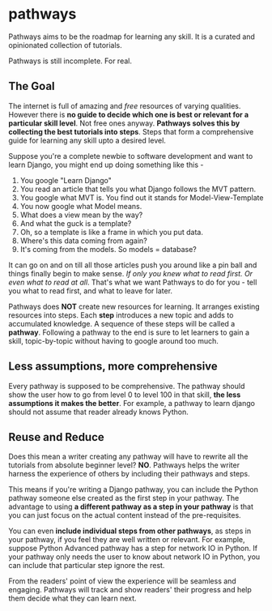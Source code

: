 # pathways
Pathways aims to be the roadmap for learning any skill. It is a curated and opinionated collection of tutorials.

Pathways is still incomplete. For real. 

## The Goal
The internet is full of amazing and *free* resources of varying qualities. However there is **no guide to decide which one is best or relevant for a particular skill level**. Not free ones anyway. **Pathways solves this by collecting the best tutorials into steps**. Steps that form a comprehensive guide for learning any skill upto a desired level.

Suppose you're a complete newbie to software development and want to learn Django, you might end up doing something like this - 

1. You google "Learn Django"
2. You read an article that tells you what Django follows the MVT pattern.
3. You google what MVT is. You find out it stands for Model-View-Template
4. You now google what Model means.
5. What does a view mean by the way?
6. And what the guck is a template?
7. Oh, so a template is like a frame in which you put data.
8. Where's this data coming from again?
9. It's coming from the models. So models = database?

It can go on and on till all those articles push you around like a pin ball and things finally begin to make sense. *If only you knew what to read first. Or even what to read at all*. That's what we want Pathways to do for you - tell you what to read first, and what to leave for later.

Pathways does **NOT** create new resources for learning. It arranges existing resources into steps. Each **step** introduces a new topic and adds to accumulated knowledge. A sequence of these steps will be called a **pathway**. Following a pathway to the end is sure to let learners to gain a skill, topic-by-topic without having to google around too much.

## Less assumptions, more comprehensive
Every pathway is supposed to be comprehensive. The pathway should show the user how to go from level 0 to level 100 in that skill, **the less assumptions it makes the better**. For example, a pathway to learn django should not assume that reader already knows Python.

## Reuse and Reduce
Does this mean a writer creating any pathway will have to rewrite all the tutorials from absolute beginner level? **NO**. Pathways helps the writer harness the experience of others by including their pathways and steps.

This means if you're writing a Django pathway, you can include the Python pathway someone else created as the first step in your pathway. The advantage to using **a different pathway as a step in your pathway** is that you can just focus on the actual content instead of the pre-requisites.

You can even **include individual steps from other pathways**, as steps in your pathway, if you feel they are well written or relevant. For example, suppose Python Advanced pathway has a step for network IO in Python. If your pathway only needs the user to know about network IO in Python, you can include that particular step ignore the rest.

From the readers' point of view the experience will be seamless and engaging. Pathways will track and show readers' their progress and help them decide what they can learn next.
